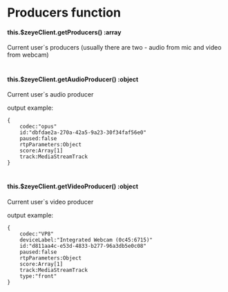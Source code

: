 # Producers function

#### this.$zeyeClient.getProducers() :array
Current user`s producers (usually there are two - audio from mic and video from webcam)
#
#### this.$zeyeClient.getAudioProducer() :object
Current user`s audio producer

output example: 
``` 
{
    codec:"opus"
    id:"dbfdae2a-270a-42a5-9a23-30f34faf56e0"
    paused:false
    rtpParameters:Object
    score:Array[1]
    track:MediaStreamTrack
}
```
#
#### this.$zeyeClient.getVideoProducer() :object
Current user`s video producer

output example: 
```
{
    codec:"VP8"
    deviceLabel:"Integrated Webcam (0c45:6715)"
    id:"d811aa4c-e53d-4833-b277-96a3db5e0c08"
    paused:false
    rtpParameters:Object
    score:Array[1]
    track:MediaStreamTrack
    type:"front"
} 
```
